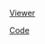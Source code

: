 [Viewer](https://nbviewer.org/gist/sangmini7/89ab880ec7532e0434fe0c0747adbaf0)


[Code](https://github.com/sangmini7/nQueensRL/blob/main/n-queensRL.ipynb)
